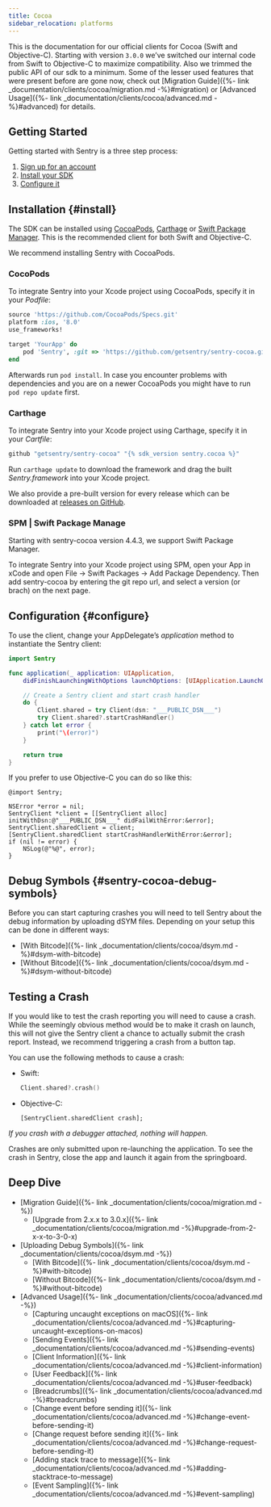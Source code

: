 ```yaml
---
title: Cocoa
sidebar_relocation: platforms
---
```


This is the documentation for our official clients for Cocoa (Swift and Objective-C). Starting with version `3.0.0` we’ve switched our internal code from Swift to Objective-C to maximize compatibility. Also we trimmed the public API of our sdk to a minimum. Some of the lesser used features that were present before are gone now, check out [Migration Guide]({%- link _documentation/clients/cocoa/migration.md -%}#migration) or [Advanced Usage]({%- link _documentation/clients/cocoa/advanced.md -%}#advanced) for details.

## Getting Started
Getting started with Sentry is a three step process:

1.  [Sign up for an account](https://sentry.io/signup/)
2.  [Install your SDK](#install)
3.  [Configure it](#configure)

<!-- WIZARD -->
## Installation {#install}

The SDK can be installed using [CocoaPods](http://cocoapods.org), [Carthage](https://github.com/Carthage/Carthage) or [Swift Package Manager](https://swift.org/package-manager/). This is the recommended client for both Swift and Objective-C.

We recommend installing Sentry with CocoaPods.

### CocoPods

To integrate Sentry into your Xcode project using CocoaPods, specify it in your _Podfile_:

```ruby
source 'https://github.com/CocoaPods/Specs.git'
platform :ios, '8.0'
use_frameworks!

target 'YourApp' do
    pod 'Sentry', :git => 'https://github.com/getsentry/sentry-cocoa.git', :tag => '{% sdk_version sentry.cocoa %}'
end
```

Afterwards run `pod install`. In case you encounter problems with dependencies and you are on a newer CocoaPods you might have to run `pod repo update` first.

### Carthage

To integrate Sentry into your Xcode project using Carthage, specify it in your _Cartfile_:

```ruby
github "getsentry/sentry-cocoa" "{% sdk_version sentry.cocoa %}"
```

Run `carthage update` to download the framework and drag the built _Sentry.framework_ into your Xcode project.

We also provide a pre-built version for every release which can be downloaded at [releases on GitHub](https://github.com/getsentry/sentry-cocoa/releases).

### SPM | Swift Package Manage

Starting with sentry-cocoa version 4.4.3, we support Swift Package Manager.

To integrate Sentry into your Xcode project using SPM, open your App in xCode and open File -> Swift Packages -> Add Package Dependency. Then add sentry-cocoa by entering the git repo url, and select a version (or brach) on the next page.

## Configuration {#configure}

To use the client, change your AppDelegate’s _application_ method to instantiate the Sentry client:

```swift
import Sentry

func application(_ application: UIApplication, 
    didFinishLaunchingWithOptions launchOptions: [UIApplication.LaunchOptionsKey: Any]?) -> Bool {

    // Create a Sentry client and start crash handler
    do {
        Client.shared = try Client(dsn: "___PUBLIC_DSN___")
        try Client.shared?.startCrashHandler()
    } catch let error {
        print("\(error)")
    }

    return true
}
```

If you prefer to use Objective-C you can do so like this:

```objc
@import Sentry;

NSError *error = nil;
SentryClient *client = [[SentryClient alloc] initWithDsn:@"___PUBLIC_DSN___" didFailWithError:&error];
SentryClient.sharedClient = client;
[SentryClient.sharedClient startCrashHandlerWithError:&error];
if (nil != error) {
    NSLog(@"%@", error);
}
```

## Debug Symbols {#sentry-cocoa-debug-symbols}

Before you can start capturing crashes you will need to tell Sentry about the debug information by uploading dSYM files. Depending on your setup this can be done in different ways:

-   [With Bitcode]({%- link _documentation/clients/cocoa/dsym.md -%}#dsym-with-bitcode)
-   [Without Bitcode]({%- link _documentation/clients/cocoa/dsym.md -%}#dsym-without-bitcode)

<!-- TODO-ADD-VERIFICATION-EXAMPLE -->
<!-- ENDWIZARD -->

## Testing a Crash

If you would like to test the crash reporting you will need to cause a crash. While the seemingly obvious method would be to make it crash on launch, this will not give the Sentry client a chance to actually submit the crash report. Instead, we recommend triggering a crash from a button tap.

You can use the following methods to cause a crash:

-   Swift:

    ```swift
    Client.shared?.crash()
    ```
-   Objective-C:

    ```objc
    [SentryClient.sharedClient crash];
    ```

_If you crash with a debugger attached, nothing will happen._

Crashes are only submitted upon re-launching the application. To see the crash in Sentry, close the app and launch it again from the springboard.

## Deep Dive

-   [Migration Guide]({%- link _documentation/clients/cocoa/migration.md -%})
    -   [Upgrade from 2.x.x to 3.0.x]({%- link _documentation/clients/cocoa/migration.md -%}#upgrade-from-2-x-x-to-3-0-x)
-   [Uploading Debug Symbols]({%- link _documentation/clients/cocoa/dsym.md -%})
    -   [With Bitcode]({%- link _documentation/clients/cocoa/dsym.md -%}#with-bitcode)
    -   [Without Bitcode]({%- link _documentation/clients/cocoa/dsym.md -%}#without-bitcode)
-   [Advanced Usage]({%- link _documentation/clients/cocoa/advanced.md -%})
    -   [Capturing uncaught exceptions on macOS]({%- link _documentation/clients/cocoa/advanced.md -%}#capturing-uncaught-exceptions-on-macos)
    -   [Sending Events]({%- link _documentation/clients/cocoa/advanced.md -%}#sending-events)
    -   [Client Information]({%- link _documentation/clients/cocoa/advanced.md -%}#client-information)
    -   [User Feedback]({%- link _documentation/clients/cocoa/advanced.md -%}#user-feedback)
    -   [Breadcrumbs]({%- link _documentation/clients/cocoa/advanced.md -%}#breadcrumbs)
    -   [Change event before sending it]({%- link _documentation/clients/cocoa/advanced.md -%}#change-event-before-sending-it)
    -   [Change request before sending it]({%- link _documentation/clients/cocoa/advanced.md -%}#change-request-before-sending-it)
    -   [Adding stack trace to message]({%- link _documentation/clients/cocoa/advanced.md -%}#adding-stacktrace-to-message)
    -   [Event Sampling]({%- link _documentation/clients/cocoa/advanced.md -%}#event-sampling)
